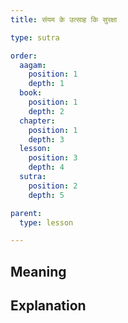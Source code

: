 ```yaml
---
title: संयम के उत्साह कि सुरक्षा

type: sutra

order:
  aagam: 
    position: 1
    depth: 1
  book: 
    position: 1
    depth: 2
  chapter:
    position: 1
    depth: 3
  lesson: 
    position: 3
    depth: 4
  sutra: 
    position: 2
    depth: 5

parent:
  type: lesson

---
```


## Meaning

## Explanation
